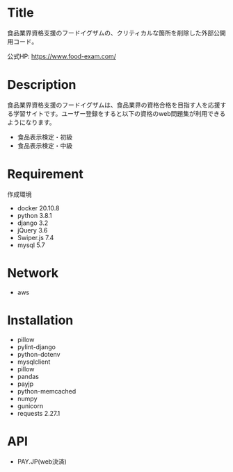 # Title

食品業界資格支援のフードイグザムの、クリティカルな箇所を削除した外部公開用コード。

公式HP: https://www.food-exam.com/

# Description

食品業界資格支援のフードイグザムは、食品業界の資格合格を目指す人を応援する学習サイトです。ユーザー登録をすると以下の資格のweb問題集が利用できるようになります。

* 食品表示検定・初級
* 食品表示検定・中級


# Requirement

作成環境

* docker 20.10.8
* python 3.8.1
* django 3.2
* jQuery 3.6
* Swiper.js 7.4
* mysql 5.7


# Network
* aws


# Installation

* pillow
* pylint-django
* python-dotenv
* mysqlclient
* pillow
* pandas
* payjp
* python-memcached
* numpy
* gunicorn
* requests 2.27.1


# API
* PAY.JP(web決済)
